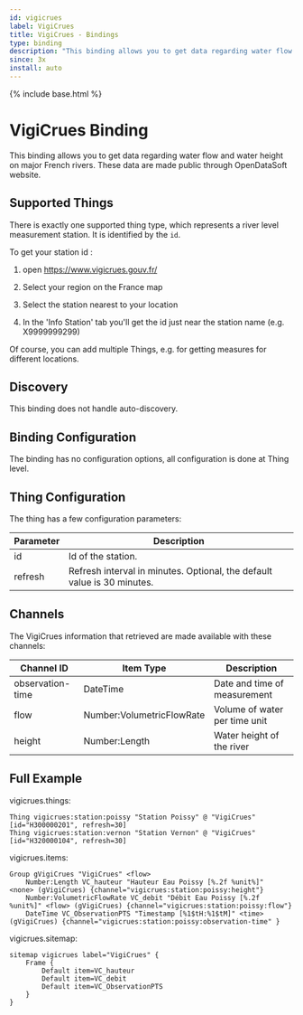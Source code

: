 ```yaml
---
id: vigicrues
label: VigiCrues
title: VigiCrues - Bindings
type: binding
description: "This binding allows you to get data regarding water flow and water height on major French rivers."
since: 3x
install: auto
---
```


<!-- Attention authors: Do not edit directly. Please add your changes to the appropriate source repository -->

{% include base.html %}

# VigiCrues Binding

This binding allows you to get data regarding water flow and water height on major French rivers.
These data are made public through OpenDataSoft website. 

## Supported Things

There is exactly one supported thing type, which represents a river level measurement station.
It is identified by the `id`.

To get your station id :

1. open https://www.vigicrues.gouv.fr/

2. Select your region on the France map

3. Select the station nearest to your location

4. In the 'Info Station' tab you'll get the id just near the station name (e.g. X9999999299)

Of course, you can add multiple Things, e.g. for getting measures for different locations.


## Discovery

This binding does not handle auto-discovery.

## Binding Configuration

The binding has no configuration options, all configuration is done at Thing level.

## Thing Configuration

The thing has a few configuration parameters:

| Parameter | Description                                                             |
|-----------|-------------------------------------------------------------------------|
| id        | Id of the station.                                                      |
| refresh   | Refresh interval in minutes. Optional, the default value is 30 minutes. |


## Channels

The VigiCrues information that retrieved are made available with these channels:

| Channel ID       | Item Type                 | Description                   |
|------------------|---------------------------|-------------------------------|
| observation-time | DateTime                  | Date and time of measurement  |
| flow             | Number:VolumetricFlowRate | Volume of water per time unit |
| height           | Number:Length             | Water height of the river     |


## Full Example

vigicrues.things:

```
Thing vigicrues:station:poissy "Station Poissy" @ "VigiCrues" [id="H300000201", refresh=30]
Thing vigicrues:station:vernon "Station Vernon" @ "VigiCrues" [id="H320000104", refresh=30]
```

vigicrues.items:

```
Group gVigiCrues "VigiCrues" <flow>
    Number:Length VC_hauteur "Hauteur Eau Poissy [%.2f %unit%]"  <none> (gVigiCrues) {channel="vigicrues:station:poissy:height"}
    Number:VolumetricFlowRate VC_debit "Débit Eau Poissy [%.2f %unit%]" <flow> (gVigiCrues) {channel="vigicrues:station:poissy:flow"}
    DateTime VC_ObservationPTS "Timestamp [%1$tH:%1$tM]" <time> (gVigiCrues) {channel="vigicrues:station:poissy:observation-time" }
```

vigicrues.sitemap:

```
sitemap vigicrues label="VigiCrues" {
    Frame {
        Default item=VC_hauteur
        Default item=VC_debit
        Default item=VC_ObservationPTS
    }
}
```
